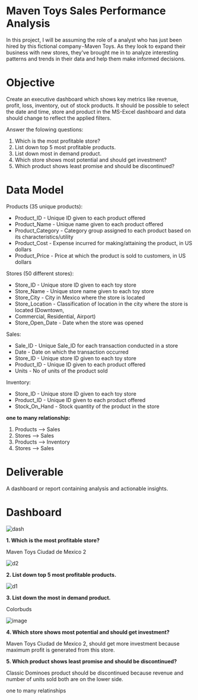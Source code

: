 # Maven Toys Sales Performance Analysis
In this project, I will be assuming the role of a analyst who has just been hired by this fictional company - Maven Toys. As they look to expand their business with new stores, they've brought me in to analyze interesting patterns and trends in their data and help them make informed decisions.

# Objective
Create an executive dashboard which shows key metrics like revenue, profit, loss, inventory, out of stock products. It should be possible to select the date and time, store and product in the MS-Excel dashboard and data should change to reflect the applied  filters.

Answer the folowing questions:
1. Which is the most profitable store?
2. List down top 5 most profitable products.
3. List down most in demand product.
4. Which store shows most potential and should get investment?
5. Which product shows least promise and should be discontinued? 

# Data Model
Products (35 unique products):
- Product_ID - Unique ID given to each product offered
- Product_Name - Unique name given to each product offered
- Product_Category - Category group assigned to each product based on its characteristics/utility
- Product_Cost - Expense incurred for making/attaining the product, in US dollars
- Product_Price - Price at which the product is sold to customers, in US dollars

Stores (50 different stores):
- Store_ID - Unique store ID given to each toy store
- Store_Name - Unique store name given to each toy store
- Store_City - City in Mexico where the store is located
- Store_Location - Classification of location in the city where the store is located (Downtown,
- Commercial, Residential, Airport)
- Store_Open_Date - Date when the store was opened

Sales:
- Sale_ID - Unique Sale_ID for each transaction conducted in a store
- Date - Date on which the transaction occurred
- Store_ID - Unique store ID given to each toy store
- Product_ID - Unique ID given to each product offered
- Units - No of units of the product sold

Inventory:
- Store_ID - Unique store ID given to each toy store
- Product_ID - Unique ID given to each product offered
- Stock_On_Hand - Stock quantity of the product in the store

**one to many relationship:**
1. Products --> Sales
2. Stores --> Sales
3. Products --> Inventory
4. Stores --> Sales

# Deliverable
A dashboard or report containing analysis and actionable insights.

# Dashboard

![dash](https://github.com/shas87/excelProject/assets/139848347/cbd012b1-9850-401e-8fb6-3e72c37c9752)

**1. Which is the most profitable store?** <br/>

Maven Toys Ciudad de Mexico 2

![d2](https://github.com/shas87/excelProject/assets/139848347/57b337b0-0ea2-4567-a41f-f2d75a52e640)

**2. List down top 5 most profitable products.**

![d1](https://github.com/shas87/excelProject/assets/139848347/c67857cd-564c-4df9-a9a9-2dfe700048ec)

**3. List down the most in demand product.** <br/>

Colorbuds

![image](https://github.com/shas87/excelProject/assets/139848347/6598ed26-8ba9-4e76-87dd-9fbcff683d22)

**4. Which store shows most potential and should get investment?** <br/>

Maven Toys Ciudad de Mexico 2, should get more investment because maximum profit is generated from this store.

**5. Which product shows least promise and should be discontinued?** <br/>

Classic Dominoes product should be discontinued because revenue and number of units sold both are on the lower side.














one to many relatinships
